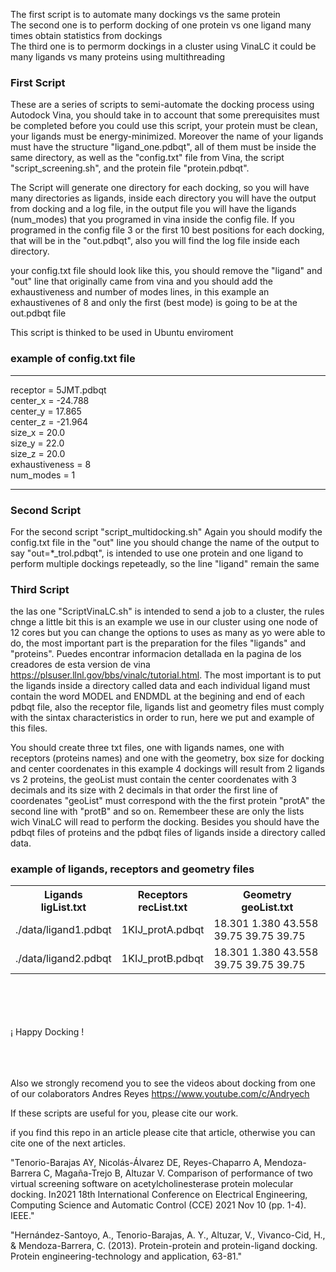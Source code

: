 The first script is to automate many dockings vs the same protein <br>
The second one is to perform docking of one protein vs one ligand many times obtain statistics from dockings  <br>
The third one is to permorm dockings in a cluster using VinaLC it could be many ligands vs many proteins using multithreading <br>

### First Script
These are a series of scripts to semi-automate the docking process using Autodock Vina, you should take in to account that some prerequisites must be completed 
before you could use this script, your protein must be clean, your ligands must be energy-minimized. Moreover the name of your ligands must have the
structure "ligand_one.pdbqt", all of them must be inside the same directory, as well as the "config.txt" file from Vina, the script "script_screening.sh", 
and the protein file "protein.pdbqt".

The Script will generate one directory for each docking, so you will have many directories as ligands, inside each directory you will have the output from docking
and a log file, in the output file you will have the ligands (num_modes) that you programed in vina inside the config file. If you programed in the config file 3 or the first 10 best positions for each docking, that will be in the "out.pdbqt", also you will find the log file inside each directory.

your config.txt file should look like this, you should remove the "ligand" and "out" line that originally came from vina and 
you should add the exhaustiveness and number of modes lines, in this example an exhaustivenes of 8 and only the first (best mode)
is going to be at the out.pdbqt file

This script is thinked to be used in Ubuntu enviroment

### example of config.txt file
----------------------------------------------------------

receptor = 5JMT.pdbqt <br /> 
center_x = -24.788 <br />
center_y = 17.865 <br />
center_z = -21.964 <br />
size_x = 20.0 <br />
size_y = 22.0 <br />
size_z = 20.0 <br />
exhaustiveness = 8 <br />
num_modes = 1 <br />

------------------------------------------------------------

### Second Script
For the second script "script_multidocking.sh" Again you should modify the config.txt file in the "out" line you should change the name of the output to say
"out=*_trol.pdbqt", is intended to use one protein and one ligand to perform multiple dockings repeteadly, so the line "ligand" remain the same 

### Third Script
the las one "ScriptVinaLC.sh" is intended to send a job to a cluster, the rules chnge a little bit this is an example we use in our cluster
using one node of 12 cores but you can change the options to uses as many as yo were able to do, the most important part is the preparation for
the files "ligands" and "proteins". Puedes encontrar informacion detallada en la pagina de los creadores de esta version de vina https://plsuser.llnl.gov/bbs/vinalc/tutorial.html. The most important is to put the ligands inside a directory called data and each individual
ligand must contain the word MODEL and ENDMDL at the begining and end of each pdbqt file, also the receptor file, ligands list and geometry files 
must comply with the sintax characteristics in order to run, here we put and example of this files.

You should create three txt files, one with ligands names, one with receptors (proteins names) and one with the geometry, box size for docking and center coordenates
in this example 4 dockings will result from 2 ligands vs 2 proteins, the geoList must contain the center coordenates with 3 decimals and its size with 2 decimals in that order
the first line of coordenates "geoList" must correspond with the the first protein  "protA" the second line with "protB" and so on. Remembeer these are only the lists wich VinaLC will read to perform the docking. Besides you should have the pdbqt files of proteins and the pdbqt files of ligands inside a directory called data.


### example of ligands, receptors and geometry files
<table class="default">

  <tr>
    <th>Ligands <br> ligList.txt</th>
    <th>Receptors <br> recList.txt</th>
    <th>Geometry <br> geoList.txt</th>
  </tr>
  <tr>
    <td>./data/ligand1.pdbqt</td>
    <td>1KIJ_protA.pdbqt</td>
    <td>18.301 1.380 43.558 39.75 39.75 39.75</td>
  </tr>
  <tr>
    <td>./data/ligand2.pdbqt</td>
    <td>1KIJ_protB.pdbqt</td>
    <td>18.301 1.380 43.558 39.75 39.75 39.75</td>
  </tr>
 
  </tr>
</table>
<br>
<br>
<br>
<br>
¡ Happy Docking !
<br>
<br>
<br>
<br>

Also we strongly recomend you to see the videos about docking from one of our colaborators Andres Reyes
https://www.youtube.com/c/Andryech

If these scripts are useful for you, please cite our work.

if you find this repo in an article please cite that article, otherwise you can cite one of the next articles. 

"Tenorio-Barajas AY, Nicolás-Álvarez DE, Reyes-Chaparro A, Mendoza-Barrera C, Magaña-Trejo B, Altuzar V. Comparison of performance of two virtual screening software on acetylcholinesterase protein molecular docking. In2021 18th International Conference on Electrical Engineering, Computing Science and Automatic Control (CCE) 2021 Nov 10 (pp. 1-4). IEEE." <br >

"Hernández-Santoyo, A., Tenorio-Barajas, A. Y., Altuzar, V., Vivanco-Cid, H., & Mendoza-Barrera, C. (2013). Protein-protein and protein-ligand docking. Protein engineering-technology and application, 63-81."














